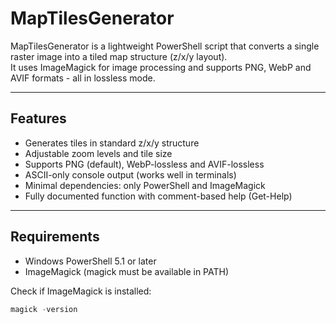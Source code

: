 # MapTilesGenerator

MapTilesGenerator is a lightweight PowerShell script that converts a single raster image into a tiled map structure (z/x/y layout).  
It uses ImageMagick for image processing and supports PNG, WebP and AVIF formats - all in lossless mode.

-------------------------------------------------------------------------------

## Features

- Generates tiles in standard z/x/y structure
- Adjustable zoom levels and tile size
- Supports PNG (default), WebP-lossless and AVIF-lossless
- ASCII-only console output (works well in terminals)
- Minimal dependencies: only PowerShell and ImageMagick
- Fully documented function with comment-based help (Get-Help)

-------------------------------------------------------------------------------

## Requirements

- Windows PowerShell 5.1 or later
- ImageMagick (magick must be available in PATH)

Check if ImageMagick is installed:
```powershell
magick -version
